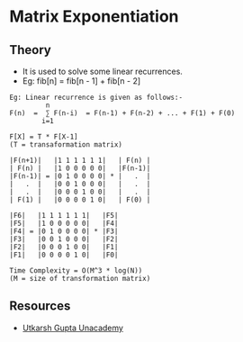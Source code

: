 # Matrix Exponentiation

## Theory
* It is used to solve some linear recurrences.
* Eg: fib[n] = fib[n - 1] + fib[n - 2] 

```
Eg: Linear recurrence is given as follows:-
         n
F(n)  =  ∑ F(n-i)  = F(n-1) + F(n-2) + ... + F(1) + F(0) 
        i=1

F[X] = T * F[X-1]
(T = transaformation matrix)

|F(n+1)|   |1 1 1 1 1 1|   | F(n) |   
| F(n) |   |1 0 0 0 0 0|   |F(n-1)|
|F(n-1)| = |0 1 0 0 0 0| * |   .  |
|   .  |   |0 0 1 0 0 0|   |   .  |
|   .  |   |0 0 0 1 0 0|   |   .  |
| F(1) |   |0 0 0 0 1 0|   | F(0) |

|F6|   |1 1 1 1 1 1|   |F5|   
|F5|   |1 0 0 0 0 0|   |F4|
|F4| = |0 1 0 0 0 0| * |F3|
|F3|   |0 0 1 0 0 0|   |F2|
|F2|   |0 0 0 1 0 0|   |F1|
|F1|   |0 0 0 0 1 0|   |F0|

Time Complexity = O(M^3 * log(N))
(M = size of transformation matrix)
```


## Resources
* [Utkarsh Gupta Unacademy](https://unacademy.com/class/matrix-exponentiation-and-matrix-operations/VOM2NSM6)